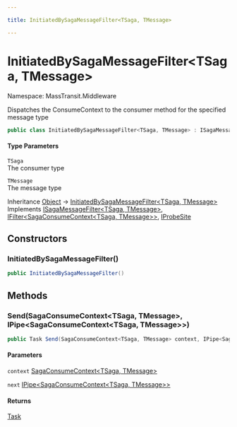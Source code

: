 ```yaml
---

title: InitiatedBySagaMessageFilter<TSaga, TMessage>

---
```


# InitiatedBySagaMessageFilter\<TSaga, TMessage\>

Namespace: MassTransit.Middleware

Dispatches the ConsumeContext to the consumer method for the specified message type

```csharp
public class InitiatedBySagaMessageFilter<TSaga, TMessage> : ISagaMessageFilter<TSaga, TMessage>, IFilter<SagaConsumeContext<TSaga, TMessage>>, IProbeSite
```

#### Type Parameters

`TSaga`<br/>
The consumer type

`TMessage`<br/>
The message type

Inheritance [Object](https://learn.microsoft.com/en-us/dotnet/api/system.object) → [InitiatedBySagaMessageFilter\<TSaga, TMessage\>](../masstransit-middleware/initiatedbysagamessagefilter-2)<br/>
Implements [ISagaMessageFilter\<TSaga, TMessage\>](../masstransit-middleware/isagamessagefilter-2), [IFilter\<SagaConsumeContext\<TSaga, TMessage\>\>](../../masstransit-abstractions/masstransit/ifilter-1), [IProbeSite](../../masstransit-abstractions/masstransit/iprobesite)

## Constructors

### **InitiatedBySagaMessageFilter()**

```csharp
public InitiatedBySagaMessageFilter()
```

## Methods

### **Send(SagaConsumeContext\<TSaga, TMessage\>, IPipe\<SagaConsumeContext\<TSaga, TMessage\>\>)**

```csharp
public Task Send(SagaConsumeContext<TSaga, TMessage> context, IPipe<SagaConsumeContext<TSaga, TMessage>> next)
```

#### Parameters

`context` [SagaConsumeContext\<TSaga, TMessage\>](../../masstransit-abstractions/masstransit/sagaconsumecontext-2)<br/>

`next` [IPipe\<SagaConsumeContext\<TSaga, TMessage\>\>](../../masstransit-abstractions/masstransit/ipipe-1)<br/>

#### Returns

[Task](https://learn.microsoft.com/en-us/dotnet/api/system.threading.tasks.task)<br/>

